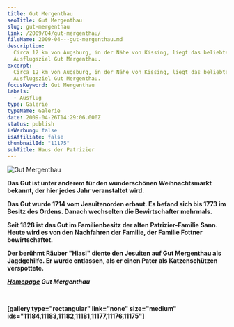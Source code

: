 ```yaml
---
title: Gut Mergenthau
seoTitle: Gut Mergenthau
slug: gut-mergenthau
link: /2009/04/gut-mergenthau/
fileName: 2009-04---gut-mergenthau.md
description:
  Circa 12 km von Augsburg, in der Nähe von Kissing, liegt das beliebte
  Ausflugsziel Gut Mergenthau.
excerpt:
  Circa 12 km von Augsburg, in der Nähe von Kissing, liegt das beliebte
  Ausflugsziel Gut Mergenthau.
focusKeyword: Gut Mergenthau
labels:
  - Ausflug
type: Galerie
typeName: Galerie
date: 2009-04-26T14:29:06.000Z
status: publish
isWerbung: false
isAffiliate: false
thumbnailId: "11175"
subTitle: Haus der Patrizier
---
```


![Gut Mergenthau](http://cardamonchai.com/wp-content/uploads/2009/04/Gut-Mergenthau-4-640x427.jpg)

<strong>

Das Gut ist unter anderem für den wunderschönen Weihnachtsmarkt bekannt, der
hier jedes Jahr veranstaltet wird.

Das Gut wurde 1714 vom Jesuitenorden erbaut. Es befand sich bis 1773 im Besitz
des Ordens. Danach wechselten die Bewirtschafter mehrmals.

Seit 1828 ist das Gut im Familienbesitz der alten Patrizier-Familie Sann. Heute
wird es von den Nachfahren der Familie, der Familie Fottner bewirtschaftet.

Der berühmt Räuber "Hiasl" diente den Jesuiten auf <strong>Gut
Mergenthau</strong> als Jagdgehilfe. Er wurde entlassen, als er einen Pater als
Katzenschützen verspottete.

<em><a title="Gut Mergenthau" href="http://www.gut-mergenthau.de/" target="_blank" rel="noopener">Homepage</a>
Gut Mergenthau</em>

&nbsp;

[gallery type="rectangular" link="none" size="medium"
ids="11184,11183,11182,11181,11177,11176,11175"]

